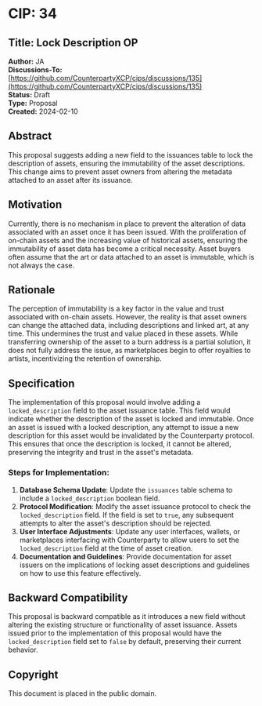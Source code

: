 # CIP: 34
## Title: Lock Description OP
**Author:** JA  
**Discussions-To:** [https://github.com/CounterpartyXCP/cips/discussions/135](https://github.com/CounterpartyXCP/cips/discussions/135)  
**Status:** Draft  
**Type:** Proposal  
**Created:** 2024-02-10  

## Abstract
This proposal suggests adding a new field to the issuances table to lock the description of assets, ensuring the immutability of the asset descriptions. This change aims to prevent asset owners from altering the metadata attached to an asset after its issuance.

## Motivation
Currently, there is no mechanism in place to prevent the alteration of data associated with an asset once it has been issued. With the proliferation of on-chain assets and the increasing value of historical assets, ensuring the immutability of asset data has become a critical necessity. Asset buyers often assume that the art or data attached to an asset is immutable, which is not always the case.

## Rationale
The perception of immutability is a key factor in the value and trust associated with on-chain assets. However, the reality is that asset owners can change the attached data, including descriptions and linked art, at any time. This undermines the trust and value placed in these assets. While transferring ownership of the asset to a burn address is a partial solution, it does not fully address the issue, as marketplaces begin to offer royalties to artists, incentivizing the retention of ownership.

## Specification
The implementation of this proposal would involve adding a `locked_description` field to the asset issuance table. This field would indicate whether the description of the asset is locked and immutable. Once an asset is issued with a locked description, any attempt to issue a new description for this asset would be invalidated by the Counterparty protocol. This ensures that once the description is locked, it cannot be altered, preserving the integrity and trust in the asset's metadata.

### Steps for Implementation:
1. **Database Schema Update**: Update the `issuances` table schema to include a `locked_description` boolean field.
2. **Protocol Modification**: Modify the asset issuance protocol to check the `locked_description` field. If the field is set to `true`, any subsequent attempts to alter the asset's description should be rejected.
3. **User Interface Adjustments**: Update any user interfaces, wallets, or marketplaces interfacing with Counterparty to allow users to set the `locked_description` field at the time of asset creation.
4. **Documentation and Guidelines**: Provide documentation for asset issuers on the implications of locking asset descriptions and guidelines on how to use this feature effectively.

## Backward Compatibility
This proposal is backward compatible as it introduces a new field without altering the existing structure or functionality of asset issuance. Assets issued prior to the implementation of this proposal would have the `locked_description` field set to `false` by default, preserving their current behavior.

## Copyright
This document is placed in the public domain.
